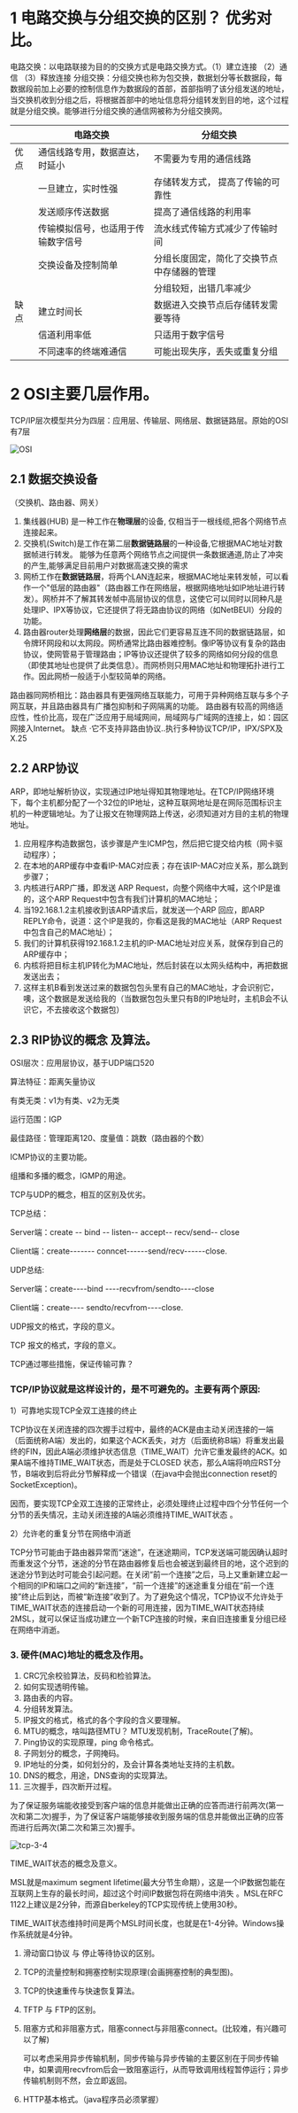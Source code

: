 # 1 电路交换与分组交换的区别？ 优劣对比。

电路交换：以电路联接为目的的交换方式是电路交换方式。（1）建立连接	（2）通信	（3）释放连接
分组交换：分组交换也称为包交换，数据划分等长数据段，每数据段前加上必要的控制信息作为数据段的首部，首部指明了该分组发送的地址，当交换机收到分组之后，将根据首部中的地址信息将分组转发到目的地，这个过程就是分组交换。能够进行分组交换的通信网被称为分组交换网。

|      | 电路交换                           | 分组交换                                   |
| ---- | ---------------------------------- | ------------------------------------------ |
| 优点 | 通信线路专用，数据直达，时延小     | 不需要为专用的通信线路                     |
|      | 一旦建立，实时性强                 | 存储转发方式， 提高了传输的可靠性          |
|      | 发送顺序传送数据                   | 提高了通信线路的利用率                     |
|      | 传输模拟信号，也适用于传输数字信号 | 流水线式传输方式减少了传输时间             |
|      | 交换设备及控制简单                 | 分组长度固定，简化了交换节点中存储器的管理 |
|      |                                    | 分组较短，出错几率减少                     |
| 缺点 | 建立时间长                         | 数据进入交换节点后存储转发需要等待         |
|      | 信道利用率低                       | 只适用于数字信号                           |
|      | 不同速率的终端难通信               | 可能出现失序，丢失或重复分组               |

# 2 OSI主要几层作用。

   TCP/IP层次模型共分为四层：应用层、传输层、网络层、数据链路层。原始的OSI有7层

![OSI](../img/OSI.png)



## 2.1 数据交换设备

（交换机、路由器、网关）

1. 集线器(HUB) 是一种工作在**物理层**的设备, 仅相当于一根线缆,把各个网络节点连接起来。
2. 交换机(Switch)是工作在第二层**数据链路层**的一种设备,它根据MAC地址对数据帧进行转发。 能够为任意两个网络节点之间提供一条数据通道,防止了冲突的产生,能够满足目前用户对数据高速交换的需求
3. 网桥工作在**数据链路层**，将两个LAN连起来，根据MAC地址来转发帧，可以看作一个"低层的路由器"（路由器工作在网络层，根据网络地址如IP地址进行转发）。网桥并不了解其转发帧中高层协议的信息，这使它可以同时以同种凡是处理IP、IPX等协议，它还提供了将无路由协议的网络（如NetBEUI）分段的功能。
4. 路由器router处理**网络层**的数据，因此它们更容易互连不同的数据链路层，如令牌环网段和以太网段。网桥通常比路由器难控制。像IP等协议有复杂的路由协议，使网管易于管理路由；IP等协议还提供了较多的网络如何分段的信息（即使其地址也提供了此类信息）。而网桥则只用MAC地址和物理拓扑进行工作。因此网桥一般适于小型较简单的网络。

路由器同网桥相比：路由器具有更强网络互联能力，可用于异种网络互联与多个子网互联，并且路由器具有广播包抑制和子网隔离的功能。 路由器有较高的网络适应性，性价比高，现在广泛应用于局域网间，局域网与广域网的连接上，如：园区网接入Internet。  缺点 ·它不支持非路由协议..执行多种协议TCP/IP，IPX/SPX及X.25

## 2.2 ARP协议

ARP，即地址解析协议，实现通过IP地址得知其物理地址。在TCP/IP网络环境下，每个主机都分配了一个32位的IP地址，这种互联网地址是在网际范围标识主机的一种逻辑地址。为了让报文在物理网路上传送，必须知道对方目的主机的物理地址。

1. 应用程序构造数据包，该步骤是产生ICMP包，然后把它提交给内核（网卡驱动程序）；
2. 在本地的ARP缓存中查看IP-MAC对应表；存在该IP-MAC对应关系，那么跳到步骤7；
3. 内核进行ARP广播，即发送 ARP Request，向整个网络中大喊，这个IP是谁的，这个ARP Request中包含有我们计算机的MAC地址；
4. 当192.168.1.2主机接收到该ARP请求后，就发送一个ARP 回应，即ARP REPLY命令，说道：这个IP是我的，你看这是我的MAC地址（ARP Request中包含自己的MAC地址）；
5. 我们的计算机获得192.168.1.2主机的IP-MAC地址对应关系，就保存到自己的ARP缓存中；
6. 内核将把目标主机IP转化为MAC地址，然后封装在以太网头结构中，再把数据发送出去；
7. 这样主机B看到发送过来的数据包包头里有自己的MAC地址，才会识别它，噢，这个数据是发送给我的（当数据包包头里只有B的IP地址时，主机B会不认识它，不去接收这个数据包）



## 2.3 RIP协议的概念 及算法。

OSI层次：应用层协议，基于UDP端口520  

算法特征：距离矢量协议  

有类无类：v1为有类、v2为无类  

运行范围：IGP  

最佳路径：管理距离120、度量值：跳数（路由器的个数）



ICMP协议的主要功能。

组播和多播的概念，IGMP的用途。

TCP与UDP的概念，相互的区别及优劣。

TCP总结：

Server端：create -- bind -- listen--  accept--  recv/send-- close

Client端：create------- conncet------send/recv------close.

UDP总结:

Server端：create----bind ----recvfrom/sendto----close

Client端：create----  sendto/recvfrom----close.

 

UDP报文的格式，字段的意义。

TCP 报文的格式，字段的意义。

TCP通过哪些措施，保证传输可靠？

###  TCP/IP协议就是这样设计的，是不可避免的。主要有两个原因:

1）可靠地实现TCP全双工连接的终止

TCP协议在关闭连接的四次握手过程中，最终的ACK是由主动关闭连接的一端（后面统称A端）发出的，如果这个ACK丢失，对方（后面统称B端）将重发出最终的FIN，因此A端必须维护状态信息（TIME_WAIT）允许它重发最终的ACK。如果A端不维持TIME_WAIT状态，而是处于CLOSED 状态，那么A端将响应RST分节，B端收到后将此分节解释成一个错误（在java中会抛出connection reset的SocketException)。

因而，要实现TCP全双工连接的正常终止，必须处理终止过程中四个分节任何一个分节的丢失情况，主动关闭连接的A端必须维持TIME_WAIT状态 。

 

2）允许老的重复分节在网络中消逝 

TCP分节可能由于路由器异常而“迷途”，在迷途期间，TCP发送端可能因确认超时而重发这个分节，迷途的分节在路由器修复后也会被送到最终目的地，这个迟到的迷途分节到达时可能会引起问题。在关闭“前一个连接”之后，马上又重新建立起一个相同的IP和端口之间的“新连接”，“前一个连接”的迷途重复分组在“前一个连接”终止后到达，而被“新连接”收到了。为了避免这个情况，TCP协议不允许处于TIME_WAIT状态的连接启动一个新的可用连接，因为TIME_WAIT状态持续2MSL，就可以保证当成功建立一个新TCP连接的时候，来自旧连接重复分组已经在网络中消逝。

### 3. 硬件(MAC)地址的概念及作用。

1. CRC冗余校验算法，反码和检验算法。
2. 如何实现透明传输。
3. 路由表的内容。
4. 分组转发算法。
5. IP报文的格式，格式的各个字段的含义要理解。
6. MTU的概念，啥叫路径MTU？ MTU发现机制，TraceRoute(了解)。
7. Ping协议的实现原理，ping 命令格式。
8. 子网划分的概念，子网掩码。
9. IP地址的分类，如何划分的，及会计算各类地址支持的主机数。
10. DNS的概念，用途，DNS查询的实现算法。
11. 三次握手，四次断开过程。

为了保证服务端能收接受到客户端的信息并能做出正确的应答而进行前两次(第一次和第二次)握手，为了保证客户端能够接收到服务端的信息并能做出正确的应答而进行后两次(第二次和第三次)握手。

![tcp-3-4](../img/tcp-3-4.jpeg)

TIME_WAIT状态的概念及意义。

MSL就是maximum segment lifetime(最大分节生命期），这是一个IP数据包能在互联网上生存的最长时间，超过这个时间IP数据包将在网络中消失 。MSL在RFC 1122上建议是2分钟，而源自berkeley的TCP实现传统上使用30秒。

TIME_WAIT状态维持时间是两个MSL时间长度，也就是在1-4分钟。Windows操作系统就是4分钟。

1. 滑动窗口协议 与 停止等待协议的区别。

2. TCP的流量控制和拥塞控制实现原理(会画拥塞控制的典型图)。

3. TCP的快速重传与快速恢复算法。

4. TFTP 与 FTP的区别。

5. 阻塞方式和非阻塞方式，阻塞connect与非阻塞connect。(比较难，有兴趣可以了解)

   可以考虑采用异步传输机制，同步传输与异步传输的主要区别在于同步传输中，如果调用recvfrom后会一致阻塞运行，从而导致调用线程暂停运行；异步传输机制则不然，会立即返回。

6. HTTP基本格式。（java程序员必须掌握）